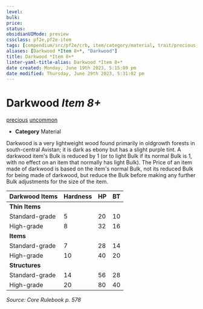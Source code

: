 ```yaml
---
level:
bulk:
price:
status:
obsidianUIMode: preview
cssclass: pf2e,pf2e-item
tags: [compendium/src/pf2e/crb, item/category/material, trait/precious, trait/uncommon]
aliases: [Darkwood *Item 8+*, "Darkwood"]
title: Darkwood *Item 8+*
linter-yaml-title-alias: Darkwood *Item 8+*
date created: Monday, June 19th 2023, 5:15:09 pm
date modified: Thursday, June 29th 2023, 5:31:02 pm
---
```


# Darkwood *Item 8+*

[precious](rules/traits/precious.md) [uncommon](rules/traits/uncommon.md)  

- **Category** Material

Darkwood is a very lightweight wood found primarily in oldgrowth forests in south-central Avistan; it is dark as ebony but has a slight purple tint. A darkwood item's Bulk is reduced by 1 (or to light Bulk if its normal Bulk is 1, with no effect on an item that normally has light Bulk). The Price of an item made of darkwood is based on the item's normal Bulk, not its reduced Bulk for being made of darkwood, but reduce the Bulk before making any further Bulk adjustments for the size of the item.

| Darkwood Items | Hardness | HP | BT |
|----------------|----------|----|----|
| **Thin Items** |  |  |  |
| Standard-grade | 5 | 20 | 10 |
| High-grade | 8 | 32 | 16 |
| **Items** |  |  |  |
| Standard-grade | 7 | 28 | 14 |
| High-grade | 10 | 40 | 20 |
| **Structures** |  |  |  |
| Standard-grade | 14 | 56 | 28 |
| High-grade | 20 | 80 | 40 |

*Source: Core Rulebook p. 578*
